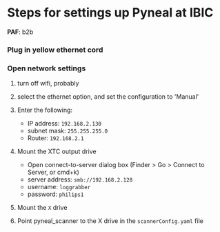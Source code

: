 # Steps for settings up Pyneal at IBIC

**PAF**: b2b

### Plug in yellow ethernet cord

### Open network settings

1. turn off wifi, probably
2. select the ethernet option, and set the configuration to 'Manual'
3. Enter the following:

	* IP address: `192.168.2.130`
	* subnet mask: `255.255.255.0`
	* Router:	`192.168.2.1`


4. Mount the XTC output drive

	* Open connect-to-server dialog box (Finder > Go > Connect to Server, or cmd+k)
	*  server address: `smb://192.168.2.128`
	*  username: `loggrabber`
	*  password:	`philips1`

5. Mount the `X` drive

6. Point pyneal_scanner to the X drive in the `scannerConfig.yaml` file